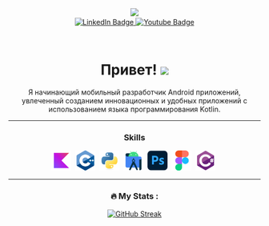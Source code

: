 <div id="header" align="center">
  <img src="https://i.giphy.com/media/v1.Y2lkPTc5MGI3NjExcmQ5a25mOGFhcGEyeTF1M2U5ZDZteXV2ZW8xc3M0ZnNnbmp3OG9keCZlcD12MV9pbnRlcm5hbF9naWZfYnlfaWQmY3Q9cw/WFZvB7VIXBgiz3oDXE/giphy.gif" width="200"/> 
</div>

<div id="social" align="center">
  <div id="badges">
  <a href="https://vk.com/yalohkakbi">
    <img src="https://img.shields.io/badge/Vk-0077FF?style=for-the-badge&logo=vk&logoColor=white" alt="LinkedIn Badge"/>
  </a>
  <a href="https://t.me/iswmpls">
    <img src="https://img.shields.io/badge/Tg-27a7e7?style=for-the-badge&logo=telegram&logoColor=white" alt="Youtube Badge"/>
  </a>

  <img src="https://komarev.com/ghpvc/?username=jswmpls&style=flat-square&color=blue" alt=""/> </a>
</div>

<h1>
  Привет! 
  <img src="https://media.giphy.com/media/hvRJCLFzcasrR4ia7z/giphy.gif" width="30px"/>
</h1>

<div id="text" align="center">
  Я начинающий мобильный разработчик Android приложений, увлеченный созданием инновационных и удобных приложений с использованием языка программирования Kotlin.
</div>
  
-------------------------------------------------------------------------------------------------------------------------------------------------

### Skills
<div id="skills" align="center">
  <img src="https://github.com/devicons/devicon/blob/master/icons/kotlin/kotlin-original.svg" title="Kotlin" alt="Kotlin" width="40" height="40"/>&nbsp;
  <img src="https://github.com/devicons/devicon/blob/master/icons/cplusplus/cplusplus-original.svg" title="C++" alt="C++" width="40" height="40"/>&nbsp;
  <img src="https://github.com/devicons/devicon/blob/master/icons/python/python-original.svg" title="Python" alt="Python" width="40" height="40"/>&nbsp;
  <img src="https://github.com/devicons/devicon/blob/master/icons/androidstudio/androidstudio-original.svg" title="androidstudio" alt="androidstudio" width="40" height="40"/>&nbsp;
  <img src="https://github.com/devicons/devicon/blob/master/icons/photoshop/photoshop-original.svg" title="photoshop" alt="photoshop" width="40" height="40"/>&nbsp;
  <img src="https://github.com/devicons/devicon/blob/master/icons/figma/figma-original.svg" title="figma" alt="figma" width="40" height="40"/>&nbsp;
  <img src="https://github.com/devicons/devicon/blob/master/icons/csharp/csharp-original.svg" title="figma" alt="figma" width="40" height="40"/>&nbsp;
</div>

-------------------------------------------------------------------------------------------------------------------------------------------------

### :fire: My Stats :
[![GitHub Streak](https://github-readme-streak-stats.herokuapp.com?user=jswmpls&theme=dark&hide_border=true&locale=ru&exclude_days=Sun)](https://git.io/streak-stats)
